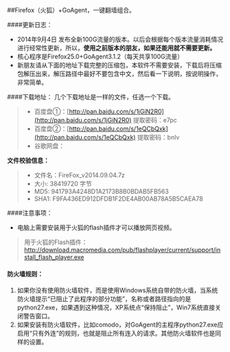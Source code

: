 ##Firefox（火狐）+GoAgent，一键翻墙组合。

####更新日志：
* 2014年9月4日 发布全新100G流量的版本。以后会根据每个版本流量消耗情况进行经常性更新，所以，**使用之前版本的朋友，如果还能用就不需要更新。**
* 核心程序是Firefox25.0+GoAgent3.1.2（每天共享100G流量）
* 新朋友请从下面的地址下载完整的压缩包，本软件不需要安装，下载后将压缩包解压出来，解压路径中最好不要包含中文，然后看一下说明，按说明操作，非常简单。

####下载地址：
几个下载地址是一样的文件，任选一个下载。
> * 百度盘①：[http://pan.baidu.com/s/1jGiN2R0](http://pan.baidu.com/s/1jGiN2R0)  提取密码：e7pc
> * 百度盘②：[http://pan.baidu.com/s/1eQCbQxk](http://pan.baidu.com/s/1eQCbQxk)  提取密码：bnlv
> * 谷歌网盘：

**文件校验信息：**

> * 文件名：FireFox_v2014.09.04.7z
> * 大小: 38419720 字节
> * MD5: 941793A4248D1A2173B8B0BDAB5FB563
> * SHA1: F9FA436ED912DFDB1F2DE4AB00AB78A5B5CAEA78

####注意事项：
* 电脑上需要安装用于火狐的flash插件才可以播放网页视频。
> 用于火狐的Flash插件：http://download.macromedia.com/pub/flashplayer/current/support/install_flash_player.exe

#### 防火墙规则：
1. 如果你没有使用防火墙软件，而是使用Windows系统自带的防火墙，当系统防火墙提示“已阻止了此程序的部分功能”，名称或者路径指向的是python27.exe，如果遇到这种情况，XP系统点“保持阻止”，Win7系统直接关闭警告窗口。
2. 如果安装有防火墙软件，比如comodo，对GoAgent的主程序python27.exe应启用“只有外连”的规则，也就是阻止所有连入的请求。其他防火墙软件也是同样的设置。
